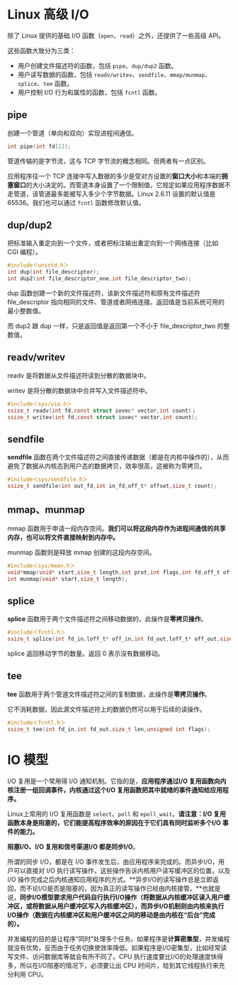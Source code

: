 # Linux 高级 I/O

除了 Linux 提供的基础 I/O 函数（`open`、`read`）之外，还提供了一些高级 API。

这些函数大致分为三类：

- 用户创建文件描述符的函数，包括 `pipe`、`dup/dup2` 函数。
- 用户读写数据的函数，包括 `readv/writev`、`sendfile`、`mmap/munmap`、`splice`、`tee` 函数。
- 用户控制 I/O 行为和属性的函数，包括 `fcntl` 函数。

## pipe

创建一个管道（单向和双向）实现进程间通信。

```c
int pipe(int fd[2]);
```

管道传输的是字节流，这与 TCP 字节流的概念相同。但两者有一点区别。

应用程序往一个 TCP 连接中写入数据的多少是受对方设置的**窗口大小**和本端的**拥塞窗口**的大小决定的。而管道本身设置了一个限制值，它规定如果应用程序数据不走管道，该管道最多能被写入多少个字节数据。Linux 2.6.11 设置的默认值是 65536。我们也可以通过 `fcntl` 函数修改默认值。

## dup/dup2

把标准输入重定向到一个文件，或者把标注输出重定向到一个网络连接（比如 CGI 编程）。

```c
#include＜unistd.h＞
int dup(int file_descriptor);
int dup2(int file_descriptor_one,int file_descriptor_two);
```

dup 函数创建一个新的文件描述符，该新文件描述符和原有文件描述符 file_descriptor 指向相同的文件、管道或者网络连接。返回值是当前系统可用的最小整数值。

而 dup2 跟 dup 一样，只是返回值是返回第一个不小于 file_descriptor_two 的整数值。

## readv/writev

readv 是将数据从文件描述符读到分散的数据块中。

writev 是将分散的数据块中合并写入文件描述符中。

```c
#include＜sys/uio.h＞
ssize_t readv(int fd,const struct iovec* vector,int count)；
ssize_t writev(int fd,const struct iovec* vector,int count);
```

## sendfile

**sendfile** 函数在两个文件描述符之间直接传递数据（都是在内核中操作的），从而避免了数据从内核态到用户态的数据拷贝，效率很高，这被称为零拷贝。

```c
#include＜sys/sendfile.h＞
ssize_t sendfile(int out_fd,int in_fd,off_t* offset,size_t count);
```

## mmap、munmap

mmap 函数用于申请一段内存空间。**我们可以将这段内存作为进程间通信的共享内存，也可以将文件直接映射到内存中。**

munmap 函数则是释放 mmap 创建的这段内存空间。

```c
#include＜sys/mman.h＞
void*mmap(void* start,size_t length,int prot,int flags,int fd,off_t offset);
int munmap(void* start,size_t length);
```

## splice

**splice** 函数用于两个文件描述符之间移动数据的，此操作是**零拷贝操作**。

```c
#include＜fcntl.h＞
ssize_t splice(int fd_in,loff_t* off_in,int fd_out,loff_t* off_out,size_t len,unsigned int flags);
```

splice 返回移动字节的数量。返回 0 表示没有数据移动。

## tee

**tee** 函数用于两个管道文件描述符之间的复制数据，此操作是**零拷贝操作**。

它不消耗数据，因此源文件描述符上的数据仍然可以用于后续的读操作。

```c
#include＜fcntl.h＞
ssize_t tee(int fd_in,int fd_out,size_t len,unsigned int flags);
```

# IO 模型

I/O 复用是一个常用得 I/O 通知机制。它指的是，**应用程序通过I/O 复用函数向内核注册一组回调事件，内核通过这个I/O 复用函数把其中就绪的事件通知给应用程序。**

Linux上常用的 I/O 复用函数是 `select`、`poll` 和 `epoll_wait`。**请注意：I/O 复用函数本身是阻塞的，它们能提高程序效率的原因在于它们具有同时监听多个I/O 事件的能力。**

**阻塞I/O、I/O 复用和信号渠道I/O 都是同步I/O**。

所谓的同步 I/O，都是在 I/O 事件发生后，由应用程序来完成的。而异步I/O，用户可以直接对 I/O 执行读写操作，这些操作告诉内核用户读写缓冲区的位置，以及I/O 操作完成之后内核通知应用程序的方式。**异步I/O的读写操作总是立即返回，而不论I/O是否是阻塞的，因为真正的读写操作已经由内核接管。**也就是说，**同步I/O模型要求用户代码自行执行I/O操作（将数据从内核缓冲区读入用户缓冲区，或将数据从用户缓冲区写入内核缓冲区），而异步I/O机制则由内核来执行I/O操作（数据在内核缓冲区和用户缓冲区之间的移动是由内核在“后台”完成的）。**

并发编程的目的是让程序“同时”处理多个任务。如果程序是**计算密集型**，并发编程就没有优势，反而由于任务切换使效率降低。如果程序是I/O密集型，比如经常读写文件、访问数据库等就会有所不同了。CPU 执行速度要比I/O的处理速度快得多，所以在I/O阻塞的情况下，必须要让出 CPU 时间片，给到其它线程执行来充分利用 CPU。

